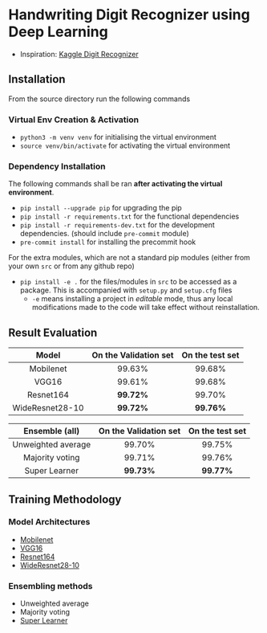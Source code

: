 # Handwriting Digit Recognizer using Deep Learning

- Inspiration: [Kaggle Digit Recognizer](https://www.kaggle.com/competitions/digit-recognizer/)

## Installation

From the source directory run the following commands

### Virtual Env Creation & Activation

- `python3 -m venv venv` for initialising the virtual environment
- `source venv/bin/activate` for activating the virtual environment

### Dependency Installation

The following commands shall be ran **after activating the virtual environment**.

- `pip install --upgrade pip` for upgrading the pip
- `pip install -r requirements.txt` for the functional dependencies
- `pip install -r requirements-dev.txt` for the development dependencies. (should include `pre-commit` module)
- `pre-commit install` for installing the precommit hook

For the extra modules, which are not a standard pip modules (either from your own `src` or from any github repo)

- `pip install -e .` for the files/modules in `src` to be accessed as a package. This is accompanied with `setup.py` and `setup.cfg` files
  - `-e` means installing a project in _editable_ mode, thus any local modifications made to the code will take effect without reinstallation.

## Result Evaluation

|    **Model**    | **On the Validation set** | **On the test set** |
| :-------------: | :-----------------------: | :-----------------: |
|    Mobilenet    |          99.63%           |       99.68%        |
|      VGG16      |          99.61%           |       99.68%        |
|    Resnet164    |        **99.72%**         |       99.70%        |
| WideResnet28-10 |        **99.72%**         |     **99.76%**      |

| **Ensemble (all)** | **On the Validation set** | **On the test set** |
| :----------------: | :-----------------------: | :-----------------: |
| Unweighted average |          99.70%           |       99.75%        |
|  Majority voting   |          99.71%           |       99.76%        |
|   Super Learner    |        **99.73%**         |     **99.77%**      |

## Training Methodology

### Model Architectures

- [Mobilenet](https://arxiv.org/abs/1704.04861)
- [VGG16](https://arxiv.org/abs/1409.1556)
- [Resnet164](https://arxiv.org/abs/1603.05027)
- [WideResnet28-10](https://arxiv.org/abs/1603.05027)

### Ensembling methods

- Unweighted average
- Majority voting
- [Super Learner](https://arxiv.org/abs/1704.01664)
